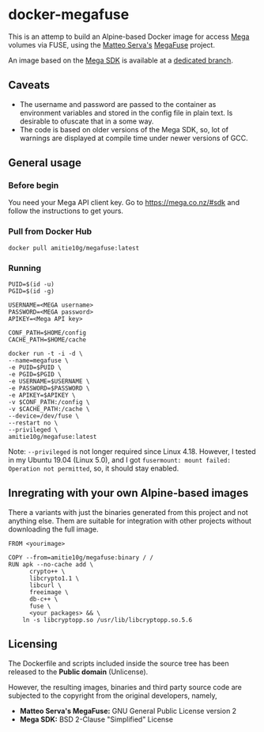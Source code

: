 # docker-megafuse

This is an attemp to build an Alpine-based Docker image for access [Mega](https://github.com/meganz) volumes via FUSE, using the [Matteo Serva's](https://github.com/matteoserva) [MegaFuse](https://github.com/Amitie10g/docker-megafuse/tree/matteoserva) project.

An image based on the [Mega SDK](https://github.com/meganz/sdk) is available at a [dedicated branch](https://github.com/Amitie10g/docker-megafuse).

## Caveats
* The username and password are passed to the container as environment variables and stored in the config file in plain text. Is desirable to ofuscate that in a some way.
* The code is based on older versions of the Mega SDK, so, lot of warnings are displayed at compile time under newer versions of GCC.

## General usage

### Before begin
You need your Mega API client key. Go to https://mega.co.nz/#sdk and follow the instructions to get yours.

### Pull from Docker Hub
```
docker pull amitie10g/megafuse:latest
```
### Running
```
PUID=$(id -u)
PGID=$(id -g)

USERNAME=<MEGA username>
PASSWORD=<MEGA password>
APIKEY=<Mega API key>

CONF_PATH=$HOME/config
CACHE_PATH=$HOME/cache

docker run -t -i -d \
--name=megafuse \
-e PUID=$PUID \
-e PGID=$PGID \
-e USERNAME=$USERNAME \
-e PASSWORD=$PASSWORD \
-e APIKEY=$APIKEY \
-v $CONF_PATH:/config \
-v $CACHE_PATH:/cache \
--device=/dev/fuse \
--restart no \
--privileged \
amitie10g/megafuse:latest
```
Note: `--privileged` is not longer required since Linux 4.18. However, I tested in my Ubuntu 19.04 (Linux 5.0), and I got `fusermount: mount failed: Operation not permitted`, so, it should stay enabled.

## Inregrating with your own Alpine-based images
There a variants with just the binaries generated from this project and not anything else. Them are suitable for integration with other projects without downloading the full image.
```
FROM <yourimage>

COPY --from=amitie10g/megafuse:binary / /
RUN apk --no-cache add \
      crypto++ \
      libcrypto1.1 \
      libcurl \
      freeimage \
      db-c++ \
      fuse \
      <your packages> && \
    ln -s libcryptopp.so /usr/lib/libcryptopp.so.5.6
``` 
## Licensing
The Dockerfile and scripts included inside the source tree has been released to the **Public domain** (Unlicense).

However, the resulting images, binaries and third party source code are subjected to the copyright from the original developers, namely,

* **Matteo Serva's MegaFuse:** GNU General Public License version 2
* **Mega SDK:** BSD 2-Clause "Simplified" License
